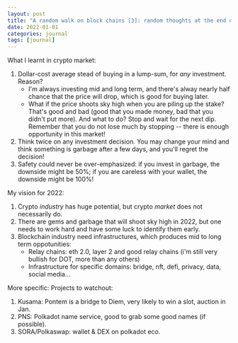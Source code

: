 ```yaml
---
layout: post
title: "A random walk on block chains [3]: random thoughts at the end of 2021"
date: 2022-01-01
categories: journal
tags: [journal]
---
```


What I learnt in crypto market:
1. Dollar-cost average stead of buying in a lump-sum, for *any* investment. Reason?
    - I'm always investing mid and long term, and there's alway nearly half chance that the price will drop, which is good for buying later.
    - What if the price shoots sky high when you are piling up the stake? That's good and bad (good that you made money, bad that you didn't put more). And what to do? Stop and wait for the next dip. Remember that you do not lose much by stopping -- there is enough opportunity in this market!
2. Think twice on any investment decision. You may change your mind and think something is garbage after a few days, and you'll regret the decision!
3. Safety could never be over-emphasized: if you invest in garbage, the downside might be 50%; if you are careless with your wallet, the downside might be 100%!

My vision for 2022:
1. Crypto *industry* has huge potential, but crypto *market* does not necessarily do.
2. There are gems and garbage that will shoot sky high in 2022, but one needs to work hard and have some luck to identify them early.
3. Blockchain industry need infrastructures, which produces mid to long term oppotunities:
    - Relay chains: eth 2.0, layer 2 and good relay chains (i'm still very bullish for DOT, more than any others)
    - Infrastructure for specific domains: bridge, nft, defi, privacy, data, social media...

More specific:
Projects to watchout:
1. Kusama: Pontem is a bridge to Diem, very likely to win a slot, auction in Jan.
2. PNS: Polkadot name service, good to grab some good names (if possible).
3. SORA/Polkaswap: wallet & DEX on polkadot eco.
